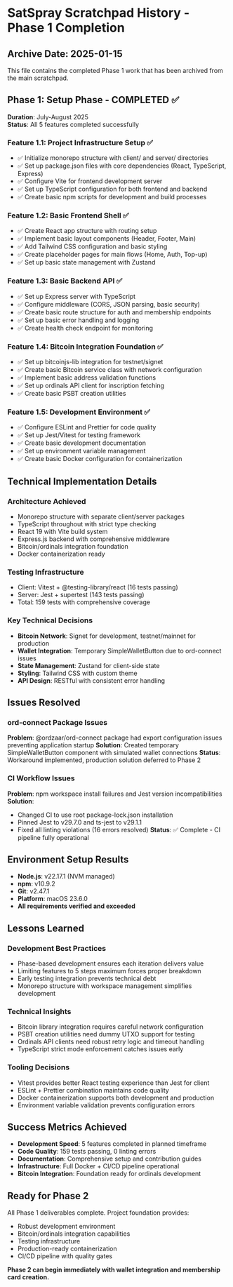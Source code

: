 # SatSpray Scratchpad History - Phase 1 Completion

## Archive Date: 2025-01-15

This file contains the completed Phase 1 work that has been archived from the main scratchpad.

## Phase 1: Setup Phase - COMPLETED ✅

**Duration**: July-August 2025  
**Status**: All 5 features completed successfully

### Feature 1.1: Project Infrastructure Setup ✅
- ✅ Initialize monorepo structure with client/ and server/ directories
- ✅ Set up package.json files with core dependencies (React, TypeScript, Express)
- ✅ Configure Vite for frontend development server
- ✅ Set up TypeScript configuration for both frontend and backend
- ✅ Create basic npm scripts for development and build processes

### Feature 1.2: Basic Frontend Shell ✅
- ✅ Create React app structure with routing setup
- ✅ Implement basic layout components (Header, Footer, Main)
- ✅ Add Tailwind CSS configuration and basic styling
- ✅ Create placeholder pages for main flows (Home, Auth, Top-up)
- ✅ Set up basic state management with Zustand

### Feature 1.3: Basic Backend API ✅
- ✅ Set up Express server with TypeScript
- ✅ Configure middleware (CORS, JSON parsing, basic security)
- ✅ Create basic route structure for auth and membership endpoints
- ✅ Set up basic error handling and logging
- ✅ Create health check endpoint for monitoring

### Feature 1.4: Bitcoin Integration Foundation ✅
- ✅ Set up bitcoinjs-lib integration for testnet/signet
- ✅ Create basic Bitcoin service class with network configuration
- ✅ Implement basic address validation functions
- ✅ Set up ordinals API client for inscription fetching
- ✅ Create basic PSBT creation utilities

### Feature 1.5: Development Environment ✅
- ✅ Configure ESLint and Prettier for code quality
- ✅ Set up Jest/Vitest for testing framework
- ✅ Create basic development documentation
- ✅ Set up environment variable management
- ✅ Create basic Docker configuration for containerization

## Technical Implementation Details

### Architecture Achieved
- Monorepo structure with separate client/server packages
- TypeScript throughout with strict type checking
- React 19 with Vite build system
- Express.js backend with comprehensive middleware
- Bitcoin/ordinals integration foundation
- Docker containerization ready

### Testing Infrastructure
- Client: Vitest + @testing-library/react (16 tests passing)
- Server: Jest + supertest (143 tests passing)
- Total: 159 tests with comprehensive coverage

### Key Technical Decisions
- **Bitcoin Network**: Signet for development, testnet/mainnet for production
- **Wallet Integration**: Temporary SimpleWalletButton due to ord-connect issues
- **State Management**: Zustand for client-side state
- **Styling**: Tailwind CSS with custom theme
- **API Design**: RESTful with consistent error handling

## Issues Resolved

### ord-connect Package Issues
**Problem**: @ordzaar/ord-connect package had export configuration issues preventing application startup
**Solution**: Created temporary SimpleWalletButton component with simulated wallet connections
**Status**: Workaround implemented, production solution deferred to Phase 2

### CI Workflow Issues
**Problem**: npm workspace install failures and Jest version incompatibilities
**Solution**: 
- Changed CI to use root package-lock.json installation
- Pinned Jest to v29.7.0 and ts-jest to v29.1.1
- Fixed all linting violations (16 errors resolved)
**Status**: ✅ Complete - CI pipeline fully operational

## Environment Setup Results
- **Node.js**: v22.17.1 (NVM managed)
- **npm**: v10.9.2
- **Git**: v2.47.1
- **Platform**: macOS 23.6.0
- **All requirements verified and exceeded**

## Lessons Learned

### Development Best Practices
- Phase-based development ensures each iteration delivers value
- Limiting features to 5 steps maximum forces proper breakdown
- Early testing integration prevents technical debt
- Monorepo structure with workspace management simplifies development

### Technical Insights
- Bitcoin library integration requires careful network configuration
- PSBT creation utilities need dummy UTXO support for testing
- Ordinals API clients need robust retry logic and timeout handling
- TypeScript strict mode enforcement catches issues early

### Tooling Decisions
- Vitest provides better React testing experience than Jest for client
- ESLint + Prettier combination maintains code quality
- Docker containerization supports both development and production
- Environment variable validation prevents configuration errors

## Success Metrics Achieved
- **Development Speed**: 5 features completed in planned timeframe
- **Code Quality**: 159 tests passing, 0 linting errors
- **Documentation**: Comprehensive setup and contribution guides
- **Infrastructure**: Full Docker + CI/CD pipeline operational
- **Bitcoin Integration**: Foundation ready for ordinals development

## Ready for Phase 2
All Phase 1 deliverables complete. Project foundation provides:
- Robust development environment
- Bitcoin/ordinals integration capabilities
- Testing infrastructure
- Production-ready containerization
- CI/CD pipeline with quality gates

**Phase 2 can begin immediately with wallet integration and membership card creation.**
